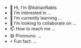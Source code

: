- 👋 Hi, I’m @AdrianRabts
- 👀 I’m interested in ...
- 🌱 I’m currently learning ...
- 💞️ I’m looking to collaborate on ...
- 📫 How to reach me ...
- 😄 Pronouns: ...
- ⚡ Fun fact: ...

<!---
AdrianRabts/AdrianRabts is a ✨ special ✨ repository because its `README.md` (this file) appears on your GitHub profile.
You can click the Preview link to take a look at your changes.
--->
